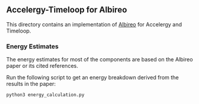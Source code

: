 Accelergy-Timeloop for Albireo
------------------------------

This directory contains an implementation of [Albireo](https://ieeexplore.ieee.org/document/9499746) for Accelergy and Timeloop.

### Energy Estimates

The energy estimates for most of the components are based on the Albireo paper or its cited references.

Run the following script to get an energy breakdown derived from the results in the paper:
```
python3 energy_calculation.py
```
